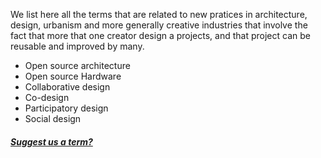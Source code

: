 We list here all the terms that are related to new pratices in architecture, design, urbanism and more generally creative industries that involve the fact that more that one creator design a projects, and that project can be reusable and improved by many.

* Open source architecture 
* Open source Hardware
* Collaborative design 
* Co-design 
* Participatory design
* Social design


##### [Suggest us a term?](/not-listed.md) 
